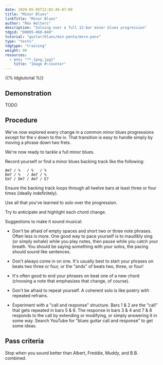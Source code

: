 ```yaml
---
date: 2020-05-05T22:02:46-07:00
title: "Minor Blues"
linkTitle: "Minor Blues"
author: "Rex Walters"
description: "Soloing over a full 12-bar minor blues progression"
tdgid: "D0005-060-040"
tutorial: "guitar/blues/min-penta/more-pans"
type: "tests"
tdgtype: "training"
weight: 90
resources:
  - src: "**.{png,jpg}"
    title: "Image #:counter"
---
```


{{% tdgtutorial %}}

## Demonstration

TODO

## Procedure

We've now explored every change in a common minor blues progressions except for
the v down to the iv. That transition is easy to handle simply by moving a
phrase down two frets.

We're now ready to tackle a full minor blues.

Record yourself or find a minor blues backing track like the following:

    Am7 / %   / %   / %
    Dm7 / %   / Am7 / %
    Em7 / Dm7 / Am7 / E7

Ensure the backing track loops through all twelve bars at least three or four
times (ideally indefinitely).

Use all that you've learned to solo over the progression.

Try to anticipate and highlight each chord change.

Suggestions to make it sound musical:

* Don't be afraid of empty spaces and short two or three note phrases. Often
  less is more. One good way to pace yourself is to inaudibly sing (or simply exhale)
  while you play notes, then pause while you catch your breath. You should be
  saying something with your solos, the pacing should sound like sentences.

* Don't always come in on one. It's usually best to start your phrases on beats
  two three or four, or the "ands" of beats two, three, or four!

* It's often good to end your phrases on beat one of a new chord (choosing a
  note that emphasizes that change, of course).

* Don't be afraid to repeat yourself. A coherent solo is like poetry with
  repeated refrains.

* Experiment with a "call and response" structure. Bars 1 & 2 are the "call"
  that gets repeated in bars 5 & 6. The response in bars 3 & 4 and 7 & 8
  responds to the call by extending or modifying, or simply answering it in some
  way. Search YouTube for "blues guitar call and response" to get some ideas.

## Pass criteria

Stop when you sound better than Albert, Freddie, Muddy, and B.B. combined.
